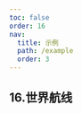 ```yaml
---
toc: false
order: 16
nav:
  title: 示例
  path: /example
  order: 3
---
```


## 16.世界航线

<code src= './wordFlights/index.tsx' compact="true" defaultShowCode></code>
